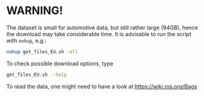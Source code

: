 # WARNING!

The dataset is small for automotive data, but still rather large (94GB), hence the download may take considerable time. It is advisable to run the script with `nohup`, e.g.:

```bash
nohup get_files_EU.sh -all
```

To check possible download options, type
```bash
get_files_EU.sh --help
```

To read the data, one might need to have a look at https://wiki.ros.org/Bags